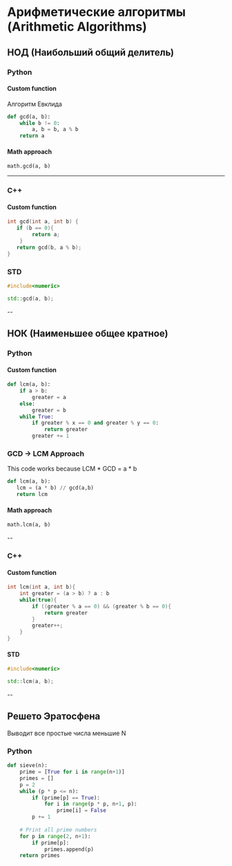 # Арифметические алгоритмы (Arithmetic Algorithms)

## НОД (Наибольший общий делитель)

### Python
#### Custom function
Алгоритм Евклида

```python
def gcd(a, b): 
    while b != 0: 
        a, b = b, a % b 
    return a
```
#### Math approach
```python
math.gcd(a, b)
```
---
### C++
#### Custom function
```cpp
int gcd(int a, int b) {
   if (b == 0){
   		return a;
   	}
   return gcd(b, a % b);
}
```
### STD
```cpp
#include<numeric>

std::gcd(a, b);
```
--
## НОК (Наименьшее общее кратное)
### Python
#### Custom function
```python
def lcm(a, b):
	if a > b:
		greater = a
	else:
		greater = b
	while True:
		if greater % x == 0 and greater % y == 0:
			return greater
		greater += 1
```
### GCD -> LCM Approach
This code works because LCM * GCD = a * b

```python
def lcm(a, b):
   lcm = (a * b) // gcd(a,b)
   return lcm
```
#### Math approach
```python
math.lcm(a, b)
```
--
### C++
#### Custom function
```cpp
int lcm(int a, int b){
	int greater = (a > b) ? a : b
	while(true){
		if ((greater % a == 0) && (greater % b == 0){
			return greater
		} 
		greater++;
	}
}
```
#### STD
```cpp
#include<numeric>

std::lcm(a, b);
```
--
## Решето Эратосфена
Выводит все простые числа меньшие N
### Python
```python
def sieve(n):
    prime = [True for i in range(n+1)]
    primes = []
    p = 2
    while (p * p <= n):
        if (prime[p] == True):
            for i in range(p * p, n+1, p):
                prime[i] = False
        p += 1
 
    # Print all prime numbers
    for p in range(2, n+1):
        if prime[p]:
            primes.append(p)
    return primes
```
